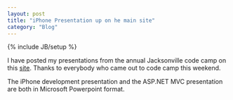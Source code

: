 ```yaml
---
layout: post
title: "iPhone Presentation up on he main site"
category: "Blog"
---
```

{% include JB/setup %}

I have posted my presentations from the annual Jacksonville code camp on this [site](http://www.fekke.com/index.cfm?fuseaction=home.presentations). Thanks to everybody who came out to code camp this weekend.

The iPhone development presentation and the ASP.NET MVC presentation are both in Microsoft Powerpoint format.